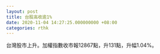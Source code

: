 ```yaml
---
layout: post
title: 台股高收逾1%
date: 2020-11-04 14:27:25.000000000 +08:00
categories: rthk
---
```


台灣股市上升。加權指數收市報12867點，升131點，升幅1.04%。
